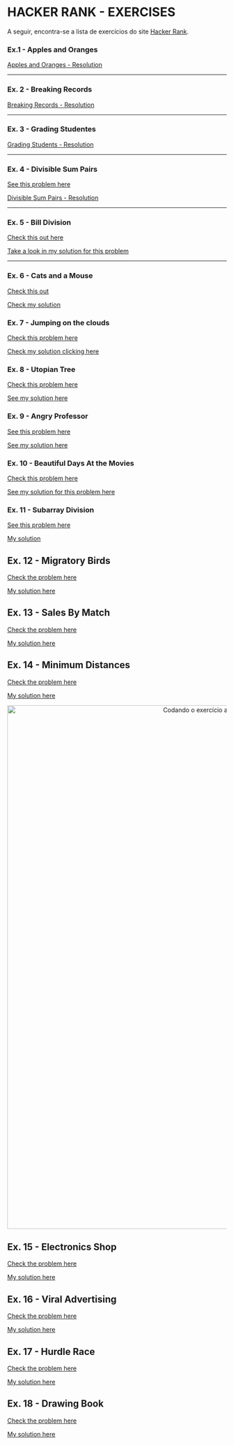 # HACKER RANK - EXERCISES
A seguir, encontra-se a lista de exercícios do site [Hacker Rank](https://www.hackerrank.com/).

### Ex.1 - Apples and Oranges
[Apples and Oranges - Resolution](applesAndOranges)

---
### Ex. 2 - Breaking Records

[Breaking Records - Resolution](breakingRecords.js)

---
### Ex. 3 - Grading Studentes
[Grading Students - Resolution](gradingStudents.js)

---
### Ex. 4 - Divisible Sum Pairs
[See this problem here](https://www.hackerrank.com/challenges/divisible-sum-pairs/problem)


[Divisible Sum Pairs - Resolution](divisibleSumPairs.js)

---
### Ex. 5 - Bill Division
[Check this out here](https://www.hackerrank.com/challenges/bon-appetit/problem)

[Take a look in my solution for this problem](billDivision.js)

---

### Ex. 6 - Cats and a Mouse

[Check this out](https://www.hackerrank.com/challenges/cats-and-a-mouse/problem)

[Check my solution](catsAndMouse.js)

### Ex. 7 - Jumping on the clouds

[Check this problem here](https://www.hackerrank.com/challenges/jumping-on-the-clouds-revisited/problem)

[Check my solution clicking here](jumpingClouds.js)

### Ex. 8 - Utopian Tree

[Check this problem here](hackerrank.com/challenges/utopian-tree/problem?h_r=profile)

[See my solution here](utopianTree.js)

### Ex. 9 - Angry Professor

[See this problem here](https://www.hackerrank.com/challenges/angry-professor/problem)

[See my solution here](angryProfessor.js)

### Ex. 10 - Beautiful Days At the Movies

[Check this problem here](https://www.hackerrank.com/challenges/beautiful-days-at-the-movies/problem)

[See my solution for this problem here](beautifulDaysMovies.js)

### Ex. 11 - Subarray Division

[See this problem here](https://www.hackerrank.com/challenges/the-birthday-bar/problem)

[My solution](subarrayDivision.js)

## Ex. 12 - Migratory Birds

[Check the problem here](https://www.hackerrank.com/challenges/migratory-birds/problem)

[My solution here](migratoryBirds.js)

## Ex. 13 - Sales By Match

[Check the problem here](https://www.hackerrank.com/challenges/sock-merchant/problem)

[My solution here](salesByMatch.js)


## Ex. 14 - Minimum Distances

[Check the problem here](https://www.hackerrank.com/challenges/minimum-distances/problem)

[My solution here](minimumDistances.js)

<div align="center">
<img src="github/code.gif" alt="Codando o exercício acima no site do Hacker Rank e passando pelos testes"  width="1200px">
</div>

## Ex. 15 - Electronics Shop

[Check the problem here](https://www.hackerrank.com/challenges/electronics-shop/problem?isFullScreen=true)

[My solution here](electronicsShop.js)

## Ex. 16 - Viral Advertising

[Check the problem here](https://www.hackerrank.com/challenges/strange-advertising/problem?isFullScreen=true)

[My solution here](viralAdvertising.js)

## Ex. 17 - Hurdle Race

[Check the problem here](https://www.hackerrank.com/challenges/the-hurdle-race/problem?isFullScreen=true)

[My solution here](hurdleRace.js)

## Ex. 18 - Drawing Book

[Check the problem here](https://www.hackerrank.com/challenges/drawing-book/problem?isFullScreen=true)

[My solution here](drawingBook.js)